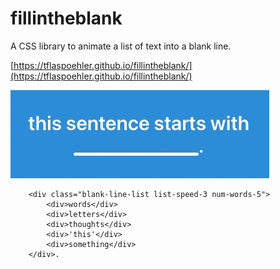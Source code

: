 # fillintheblank
A CSS library to animate a list of text into a blank line.

[https://tflaspoehler.github.io/fillintheblank/](https://tflaspoehler.github.io/fillintheblank/)

![Rotating Text Example](https://github.com/tflaspoehler/fillintheblank/raw/main/readme.gif)


```this sentence starts with
    <div class="blank-line-list list-speed-3 num-words-5">
        <div>words</div>
        <div>letters</div>
        <div>thoughts</div>
        <div>'this'</div>
        <div>something</div>
    </div>.
```
